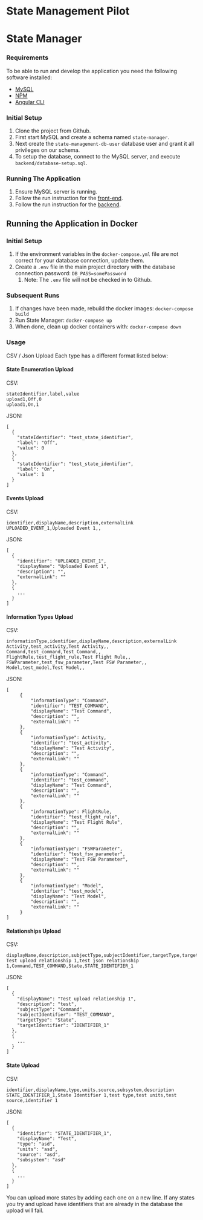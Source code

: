 # State Management Pilot

# State Manager

### Requirements
To be able to run and develop the application you need the following software installed:
- [MySQL](https://www.mysql.com/)
- [NPM](https://www.npmjs.com/get-npm)
- [Angular CLI](https://cli.angular.io/)

### Initial Setup
1. Clone the project from Github.
2. First start MySQL and create a schema named `state-manager`.
3. Next create the `state-management-db-user` database user and grant it all privileges on our schema.
4. To setup the database, connect to the MySQL server, and execute `backend/database-setup.sql`.

### Running The Application
1. Ensure MySQL server is running.
2. Follow the run instruction for the [front-end](front-end/README.md).
3. Follow the run instruction for the [backend](backend/README.md).

## Running the Application in Docker
### Initial Setup
1. If the environment variables in the `docker-compose.yml` file are not correct for your database connection, update them.
1. Create a `.env` file in the main project directory with the database connection password: `DB_PASS=somePassword`
    1. Note: The `.env` file will not be checked in to Github.

### Subsequent Runs
1. If changes have been made, rebuild the docker images: `docker-compose build`
1. Run State Manager: `docker-compose up`
1. When done, clean up docker containers with: `docker-compose down`
### Usage

CSV / Json Upload
Each type has a different format listed below:

#### State Enumeration Upload

CSV:
```
stateIdentifier,label,value
upload1,Off,0
upload1,On,1
```

JSON:
```
[
  {
    "stateIdentifier": "test_state_identifier",
    "label": "Off",
    "value": 0
  },
  {
    "stateIdentifier": "test_state_identifier",
    "label": "On",
    "value": 1
  }
]
```

#### Events Upload

CSV:
```
identifier,displayName,description,externalLink
UPLOADED_EVENT_1,Uploaded Event 1,,
```

JSON:
```
[
  {
    "identifier": "UPLOADED_EVENT_1",
    "displayName": "Uploaded Event 1",
    "description": "",
    "externalLink": ""
  },
  {
    ...
  }
]
```

#### Information Types Upload

CSV:
```
informationType,identifier,displayName,description,externalLink
Activity,test_activity,Test Activity,,
Command,test_command,Test Command,,
FlightRule,test_flight_rule,Test Flight Rule,,
FSWParameter,test_fsw_parameter,Test FSW Parameter,,
Model,test_model,Test Model,,
```

JSON:
```
[
     {
         "informationType": "Command",
         "identifier": "TEST_COMMAND",
         "displayName": "Test Command",
         "description": "",
         "externalLink": ""
     },
     {
         "informationType": Activity,
         "identifier": "test_activity",
         "displayName": "Test Activity",
         "description": "",
         "externalLink": ""
     },
     {
         "informationType": "Command",
         "identifier": "test_command",
         "displayName": "Test Command",
         "description": "",
         "externalLink": ""
     },
     {
         "informationType": FlightRule,
         "identifier": "test_flight_rule",
         "displayName": "Test Flight Rule",
         "description": "",
         "externalLink": ""
     },
     {
         "informationType": "FSWParameter",
         "identifier": "test_fsw_parameter",
         "displayName": "Test FSW Parameter",
         "description": "",
         "externalLink": ""
     },
     {
         "informationType": "Model",
         "identifier": "test_model",
         "displayName": "Test Model",
         "description": "",
         "externalLink": ""
     }
]
```

#### Relationships Upload

CSV:
```
displayName,description,subjectType,subjectIdentifier,targetType,targetIdentifier
Test upload relationship 1,test json relationship 1,Command,TEST_COMMAND,State,STATE_IDENTIFIER_1
```

JSON:
```
[
  {
    "displayName": "Test upload relationship 1",
    "description": "test",
    "subjectType": "Command",
    "subjectIdentifier": "TEST_COMMAND",
    "targetType": "State",
    "targetIdentifier": "IDENTIFIER_1"
  },
  {
    ...
  }
]
```

#### State Upload

CSV:
```
identifier,displayName,type,units,source,subsystem,description
STATE_IDENTIFIER_1,State Identifier 1,test type,test units,test source,identifier 1
```

JSON:
```
[
  {
    "identifier": "STATE_IDENTIFIER_1",
    "displayName": "Test",
    "type": "asd",
    "units": "asd",
    "source": "asd",
    "subsystem": "asd"
  },
  {
    ...
  }
]
```

You can upload more states by adding each one on a new line.  If any states you try and upload have identifiers that are already in the database the upload will fail.
